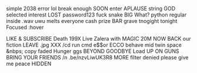 simple
2038
error
lol
break
enough
SOON
enter
APLAUSE
string
GOD
selected
interest
LOST
password123
fuck
snake
BIG
What?
python
regular
inside
.wav
uwu
melts
everyone
cash
prize
BAR
grave
tnogight
tonight
Focused
:hover
<div>
LIKE & SUBSCRIBE
Death
199X
Live
Zalera
with
MAGIC
20M
NOW
BACK
our
fiction
LEAVE
.jpg
XXX
/cd
run
cmd
e$$or
ECCO
behave
mid
twin
space
&nbps;
copy
faded
Hunger
ggs
BEYOND
GOODBYE
Load
UP
ON
GUNS
BRING
YOUR
FRIENDS
/n
.be/nzvLiwUK3R8
MORE
filter
denied
please
give
me
peace
HIDDEN
